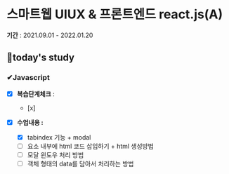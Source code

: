 # 스마트웹 UIUX & 프론트엔드 react.js(A)

**기간** : 2021.09.01 - 2022.01.20

## 📌today's study



### ✔Javascript

- [x] **복습단계체크** : 
  - [x] 

- [x] **수업내용 :**
  - [x] tabindex 기능 + modal
  - [ ] 요소 내부에 html 코드 삽입하기 + html 생성방법
  - [ ] 모달 윈도우 처리 방법
  - [ ] 객체 형태의 data를 담아서 처리하는 방법
